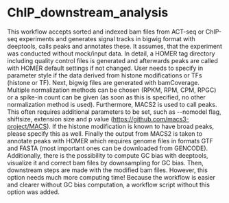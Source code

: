 # ChIP_downstream_analysis


This workflow accepts sorted and indexed bam files from ACT-seq or ChIP-seq experiments and generates signal tracks in bigwig format with deeptools, calls peaks and annotates these. It assumes, that the experiment was conducted without mock/input data. In detail, a HOMER tag directory including quality control files is generated and afterwards peaks are called with HOMER default settings if not changed. User needs to specify in parameter style if the data derived from histone modifications or TFs (histone or TF). Next, bigwig files are generated with bamCoverage. Multiple normalization methods can be chosen (RPKM, RPM, CPM, RPGC) or a spike-in count can be given (as soon as this is specified, no other normalization method is used). Furthermore, MACS2 is used to call peaks. This often requires additional parameters to be set, such as --nomodel flag, shiftsize, extension size and p value (https://github.com/macs3-project/MACS). If the histone modification is known to have broad peaks, please specify this as well. Finally the output from MACS2 is taken to annotate peaks with HOMER which requires genome files in formats GTF and FASTA (most important ones can be downloaded from GENCODE). Additionally, there is the possibility to compute GC bias with deeptools, visualize it and correct bam files by downsampling for GC bias. Then, downstream steps are made with the modified bam files. However, this option needs much more computing time! Because the workflow is easier and clearer without GC bias computation, a workflow script without this option was added.

